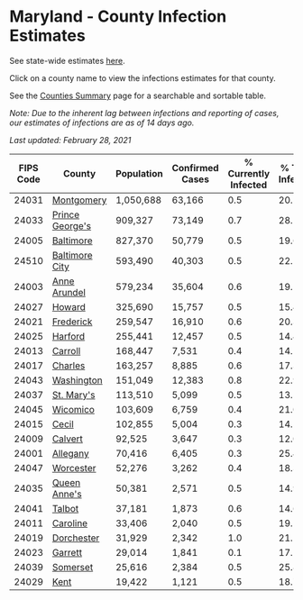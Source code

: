 # Maryland - County Infection Estimates

See state-wide estimates [here](/infections/us-md).

Click on a county name to view the infections estimates for that county.

See the [Counties Summary](/infections/summary-counties) page for a searchable and sortable table.

*Note: Due to the inherent lag between infections and reporting of cases, our estimates of infections are as of 14 days ago.*

*Last updated: February 28, 2021*

|   FIPS Code |                             County |   Population |   Confirmed Cases |   % Currently Infected |   % Total Infected |
|-------------|------------------------------------|--------------|-------------------|------------------------|--------------------|
|       24031 |           [Montgomery](montgomery) |    1,050,688 |            63,166 |                    0.5 |               20.5 |
|       24033 | [Prince George's](prince-george's) |      909,327 |            73,149 |                    0.7 |               28.2 |
|       24005 |             [Baltimore](baltimore) |      827,370 |            50,779 |                    0.5 |               19.6 |
|       24510 |   [Baltimore City](baltimore-city) |      593,490 |            40,303 |                    0.5 |               22.1 |
|       24003 |       [Anne Arundel](anne-arundel) |      579,234 |            35,604 |                    0.6 |               19.1 |
|       24027 |                   [Howard](howard) |      325,690 |            15,757 |                    0.5 |               15.4 |
|       24021 |             [Frederick](frederick) |      259,547 |            16,910 |                    0.6 |               20.3 |
|       24025 |                 [Harford](harford) |      255,441 |            12,457 |                    0.5 |               14.4 |
|       24013 |                 [Carroll](carroll) |      168,447 |             7,531 |                    0.4 |               14.1 |
|       24017 |                 [Charles](charles) |      163,257 |             8,885 |                    0.6 |               17.3 |
|       24043 |           [Washington](washington) |      151,049 |            12,383 |                    0.8 |               22.9 |
|       24037 |           [St. Mary's](st.-mary's) |      113,510 |             5,099 |                    0.5 |               13.5 |
|       24045 |               [Wicomico](wicomico) |      103,609 |             6,759 |                    0.4 |               21.0 |
|       24015 |                     [Cecil](cecil) |      102,855 |             5,004 |                    0.3 |               14.5 |
|       24009 |                 [Calvert](calvert) |       92,525 |             3,647 |                    0.3 |               12.0 |
|       24001 |               [Allegany](allegany) |       70,416 |             6,405 |                    0.3 |               25.4 |
|       24047 |             [Worcester](worcester) |       52,276 |             3,262 |                    0.4 |               18.3 |
|       24035 |       [Queen Anne's](queen-anne's) |       50,381 |             2,571 |                    0.5 |               14.9 |
|       24041 |                   [Talbot](talbot) |       37,181 |             1,873 |                    0.6 |               14.6 |
|       24011 |               [Caroline](caroline) |       33,406 |             2,040 |                    0.5 |               19.1 |
|       24019 |           [Dorchester](dorchester) |       31,929 |             2,342 |                    1.0 |               21.2 |
|       24023 |                 [Garrett](garrett) |       29,014 |             1,841 |                    0.1 |               17.1 |
|       24039 |               [Somerset](somerset) |       25,616 |             2,384 |                    0.5 |               25.8 |
|       24029 |                       [Kent](kent) |       19,422 |             1,121 |                    0.5 |               18.7 |
